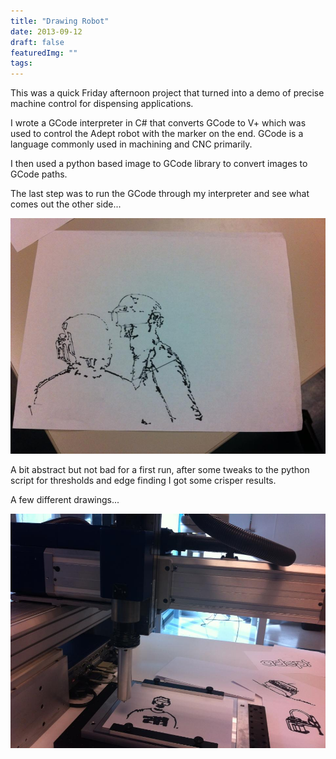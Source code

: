 ```yaml
---
title: "Drawing Robot"
date: 2013-09-12
draft: false
featuredImg: ""
tags: 
---
```


This was a quick Friday afternoon project that turned into a demo of precise machine control for dispensing applications.

I wrote a GCode interpreter in C# that converts GCode to V+ which was used to control the Adept robot with the marker on the end. GCode is a language commonly used in machining and CNC primarily.

I then used a python based image to GCode library to convert images to GCode paths.

The last step was to run the GCode through my interpreter and see what comes out the other side...

![](robot_daftpunk.jpg)

A bit abstract but not bad for a first run, after some tweaks to the python script for thresholds and edge finding I got some crisper results.

A few different drawings...

![](robot_portrait.jpg)
